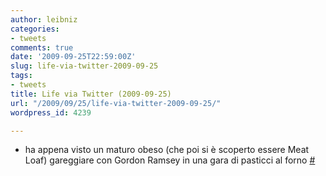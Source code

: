 ```yaml
---
author: leibniz
categories:
- tweets
comments: true
date: '2009-09-25T22:59:00Z'
slug: life-via-twitter-2009-09-25
tags:
- tweets
title: Life via Twitter (2009-09-25)
url: "/2009/09/25/life-via-twitter-2009-09-25/"
wordpress_id: 4239

---
```

* ha appena visto un maturo obeso (che poi si è scoperto essere Meat Loaf) gareggiare con Gordon Ramsey in una gara di pasticci al forno [#](https://twitter.com/leibniz/statuses/4379146357)


